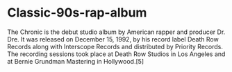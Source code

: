 # Classic-90s-rap-album
The Chronic is the debut studio album by American rapper and producer Dr. Dre. It was released on December 15, 1992, by his record label Death Row Records along with Interscope Records and distributed by Priority Records. The recording sessions took place at Death Row Studios in Los Angeles and at Bernie Grundman Mastering in Hollywood.[5]
